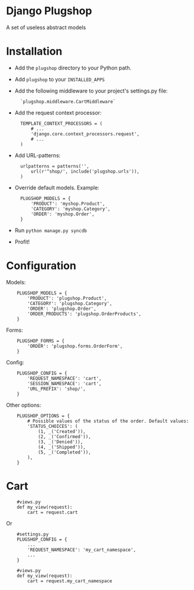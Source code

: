 Django Plugshop
===============

A set of useless abstract models

Installation
============

* Add the `plugshop` directory to your Python path.

* Add `plugshop` to your `INSTALLED_APPS`

* Add the following middleware to your project's settings.py file:

        `plugshop.middleware.CartMiddleware`

* Add the request context processor:

        TEMPLATE_CONTEXT_PROCESSORS = (
            # ...
            'django.core.context_processors.request',
            # ...
        )
        
* Add URL-patterns:

        urlpatterns = patterns('',  
            url(r'^shop/', include('plugshop.urls')),  
        )

* Override default models. Example:
        
        PLUGSHOP_MODELS = {
            'PRODUCT': 'myshop.Product',
            'CATEGORY': 'myshop.Category',
            'ORDER': 'myshop.Order',
        }

* Run `python manage.py syncdb`

* Profit!

Configuration
=============

Models:

        PLUGSHOP_MODELS = {
            'PRODUCT': 'plugshop.Product',
            'CATEGORY': 'plugshop.Category',
            'ORDER': 'plugshop.Order',
            'ORDER_PRODUCTS': 'plugshop.OrderProducts',
        }
        
Forms:
        
        PLUGSHOP_FORMS = {
            'ORDER': 'plugshop.forms.OrderForm',
        }

Config:
    
        PLUGSHOP_CONFIG = {
            'REQUEST_NAMESPACE': 'cart',
            'SESSION_NAMESPACE': 'cart',
            'URL_PREFIX': 'shop/',
        }

Other options:

        PLUGSHOP_OPTIONS = {
            # Possible values of the status of the order. Default values:
            'STATUS_CHOICES': (
                (1, _('Created')),
                (2, _('Confirmed')),
                (3, _('Denied')),
                (4, _('Shipped')),
                (5, _('Completed')),
            ),
        }
    
Cart
====

        #views.py
        def my_view(request):
            cart = request.cart
    
Or

        #settings.py
        PLUGSHOP_CONFIG = {
            ...
            'REQUEST_NAMESPACE': 'my_cart_namespace',
            ...
        }
        
        #views.py
        def my_view(request):
            cart = request.my_cart_namespace